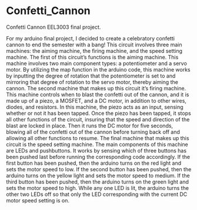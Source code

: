 # Confetti_Cannon
Confetti Cannon EEL3003 final project.

For my arduino final project, I decided to create a celebratory confetti cannon to end the semester with a bang! This circuit involves three main machines: the aiming machine, the firing machine, and the speed setting machine. The first of this circuit’s functions is the aiming machine. This machine involves two main component types: a potentiometer and a servo motor. By utilizing the map function in the arduino code, this machine works by inputting the degree of rotation that the potentiometer is set to and mirroring that degree of rotation to the servo motor, thereby aiming the cannon. The second machine that makes up this circuit it’s firing machine. This machine controls when to blast the confetti out of the cannon, and it is made up of a piezo, a MOSFET, and a DC motor, in addition to other wires, diodes, and resistors. In this machine, the piezo acts as an input, sensing whether or not it has been tapped. Once the piezo has been tapped, it stops all other functions of the circuit, insuring that the speed and direction of the blast are locked in place. Then it runs the DC motor for five seconds, blowing all of the confetti out of the cannon before turning back off and allowing all other functions to resume. The final machine that makes up this circuit is the speed setting machine. The main components of this machine are LEDs and pushbuttons. It works by sensing which of three buttons has been pushed last before running the corresponding code accordingly. If the first button has been pushed, then the arduino turns on the red light and sets the motor speed to low. If the second button has been pushed, then the arduino turns on the yellow light and sets the motor speed to medium. If the third button has been pushed, then the arduino turns on the green light and sets the motor speed to high. While any one LED is lit, the arduino turns the other two LEDs off so that only the LED corresponding with the current DC motor speed setting is on.
